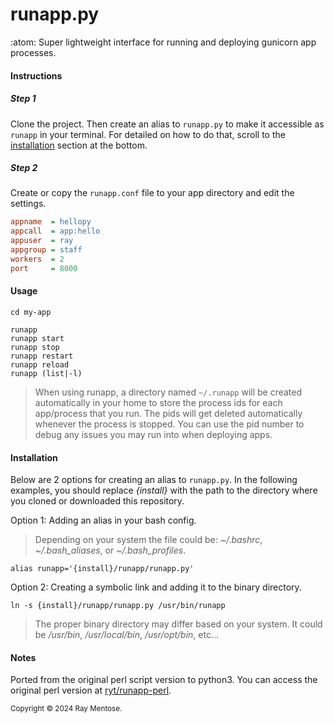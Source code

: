 # runapp.py
:atom: Super lightweight interface for running and deploying gunicorn app processes.

#### Instructions

##### Step 1

Clone the project. Then create an alias to `runapp.py` to make it accessible as `runapp` in your terminal. For detailed on how to do that, scroll to the [installation](#Installation) section at the bottom.

##### Step 2
Create or copy the `runapp.conf` file to your app directory and edit the settings.
    
```ini
appname  = hellopy
appcall  = app:hello
appuser  = ray
appgroup = staff
workers  = 2
port     = 8000
```


#### Usage

```console
cd my-app
```

```console
runapp
runapp start
runapp stop
runapp restart
runapp reload
runapp (list|-l)
```

> When using runapp, a directory named `~/.runapp` will be created automatically in your home to store the process ids for each app/process that you run. The pids will get deleted automatically whenever the process is stopped. You can use the pid number to debug any issues you may run into when deploying apps.


#### Installation

Below are 2 options for creating an alias to `runapp.py`. In the following examples, you should replace *{install}* with the path to the directory where you cloned or downloaded this repository.

Option 1: Adding an alias in your bash config.

>Depending on your system the file could be: *~/.bashrc*, *~/.bash_aliases*, or *~/.bash_profiles*.

```console
alias runapp='{install}/runapp/runapp.py'
```

Option 2: Creating a symbolic link and adding it to the binary directory.

```console
ln -s {install}/runapp/runapp.py /usr/bin/runapp
```
> The proper binary directory may differ based on your system. It could be */usr/bin*, */usr/local/bin*, */usr/opt/bin*, etc...

#### Notes
Ported from the original perl script version to python3. You can access the original perl version at [ryt/runapp-perl](https://github.com/ryt/runapp-perl). 


<sub>Copyright &copy; 2024 Ray Mentose.</sub>